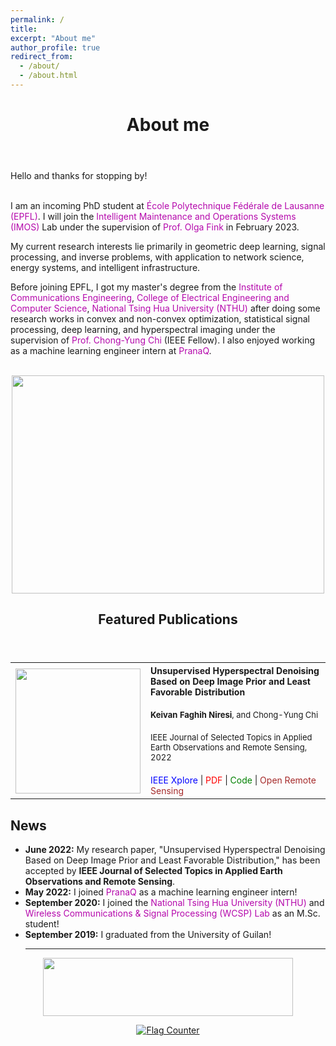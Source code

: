 ```yaml
---
permalink: /
title:
excerpt: "About me"
author_profile: true
redirect_from:
  - /about/
  - /about.html
---
```


<header class="post-header">
<h1 class="post-title">About me</h1>
</header>



<p align="justify"> Hello and thanks for stopping by! <br> <br>
  
I am an incoming PhD student at <a href="https://www.epfl.ch/en/" target="\_blank" style="color: #B509AC; text-decoration:none">  École Polytechnique Fédérale de Lausanne (EPFL)</a>. I will join the <a href="https://www.epfl.ch/labs/imos/" target="\_blank" style="color: #B509AC; text-decoration:none">  Intelligent Maintenance and Operations Systems (IMOS)</a> Lab under the supervision of <a href="https://people.epfl.ch/olga.fink?lang=en" target="\_blank" style="color: #B509AC; text-decoration:none">  Prof. Olga Fink </a> in February 2023. <br>

My current research interests lie primarily in geometric deep learning, signal processing, and inverse problems, with application to network science, energy systems, and intelligent infrastructure.<br>

Before joining EPFL, I got my master's degree from the <a href="http://www.com.nthu.edu.tw/index.php?Lang=en" target="\_blank" style="color: #B509AC; text-decoration:none">  Institute of Communications Engineering</a>, <a href="https://eecs-en.site.nthu.edu.tw/" target="\_blank" style="color: #B509AC; text-decoration:none">  College of Electrical Engineering and Computer Science</a>, <a href="https://nthu-en.site.nthu.edu.tw/" target="\_blank" style="color: #B509AC; text-decoration:none">  National Tsing Hua University (NTHU)</a> after doing some research works in convex and non-convex optimization, statistical signal processing, deep learning, and hyperspectral imaging under the supervision of <a href="https://scholar.google.com.tw/citations?user=QzDAeT8AAAAJ&hl=en" target="\_blank" style="color: #B509AC; text-decoration:none">  Prof. Chong-Yung Chi</a> (IEEE Fellow). I also enjoyed working as a machine learning engineer intern at <a href="https://pranaq.com/" target="\_blank" style="color: #B509AC; text-decoration:none">  PranaQ</a>. <br> <br>
  

<p align="center">
  <img width="500" height="349" src="https://user-images.githubusercontent.com/107177894/203611693-22a38675-4275-49ee-a0ff-99c6726a13a3.png">
</p>
 
<header class="post-header">
<h2 class="post-title">Featured Publications</h2>
</header>

<table style="width:100%">
  <tr>
    <th>
      <img src="https://user-images.githubusercontent.com/107177894/182388219-1e29d2ee-1e24-457b-8d6e-f472bc39e956.png" width="200"/>
    </th>
    <th style="text-align:left">
             <span style="font-size:14px">Unsupervised Hyperspectral Denoising Based on Deep Image Prior and Least Favorable Distribution</span><br><br>
            <span style="font-size:13px">Keivan Faghih Niresi<span style="font-weight:normal">, and Chong-Yung Chi</span></span><br><br>
     <span style="font-weight:normal;font-size:13px">IEEE Journal of Selected Topics in Applied Earth Observations and Remote Sensing, 2022</span><br><br>
 <span style="font-weight:normal;font-size:14px"><i class="fa fa-file" style="color:blue"></i> <a href="https://ieeexplore.ieee.org/document/9813381" style="color: blue; text-decoration:none;" target="\_blank">IEEE Xplore</a> | <i class="fas fa-file-pdf" style="color:red"></i> <a href="https://ieeexplore.ieee.org/stamp/stamp.jsp?tp=&arnumber=9813381" style="color: red; text-decoration:none;" target="\_blank">PDF</a> | <i class="fab fa-github" style="color:green"></i> <a href="https://github.com/Keiv4n/HLF-DIP" style="color: green; text-decoration:none;" target="\_blank">Code</a> | <i class="fas fa-globe" style="color:brown"></i> <a href="https://openremotesensing.net/knowledgebase/unsupervised-hyperspectral-denoising-based-on-deep-image-prior-and-least-favorable-distribution/" style="color:brown; text-decoration:none;" target="\_blank">Open Remote Sensing</a></span>
    </th>
  </tr>    
</table>

<div class="News">
<h2>News</h2>
        <ul>
          <li><b>June 2022:</b> My research paper, "Unsupervised Hyperspectral Denoising Based on Deep Image Prior and Least Favorable Distribution,"
has been accepted by <b>IEEE Journal of Selected Topics in Applied Earth Observations and Remote Sensing</b>. </li>
          <li><b>May 2022:</b> I joined <a href="https://pranaq.com/" style="color: #B509AC; text-decoration:none;" target="\_blank">PranaQ</a> as a machine learning engineer intern! </li>
          <li><b>September 2020:</b> I joined the <a href="https://nthu-en.site.nthu.edu.tw/" style="color: #B509AC; text-decoration:none;" target="\_blank">National Tsing Hua University (NTHU)</a> and <a href="https://www.ee.nthu.edu.tw/cychi/index.php" style="color: #B509AC; text-decoration:none;" target="\_blank">Wireless Communications &amp; Signal Processing (WCSP) Lab</a> as an M.Sc. student! </li>
          <li><b>September 2019:</b> I graduated from the University of Guilan! </li>
          


          
<hr/>
</ul>
</div>
    
 
<p align="center">
  <img width="400" height="93" src="https://user-images.githubusercontent.com/107177894/173854088-79b62910-4180-4df9-b1b4-56420e6ff53e.png">
</p>

  <p align="center">
  <a href="https://info.flagcounter.com/Ymmo"><img src="https://s11.flagcounter.com/count/Ymmo/bg_FFFFFF/txt_000000/border_CCCCCC/columns_6/maxflags_20/viewers_0/labels_0/pageviews_0/flags_0/percent_0/" alt="Flag Counter" border="0"></a>
    </p>

